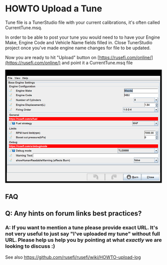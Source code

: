# HOWTO Upload a Tune

Tune file is a TunerStudio file with your current calibrations, it's often called CurrentTune.msq.

In order to be able to post your tune you would need to to have your Engine Make, Engine Code and Vehicle Name fields filled in. Close TunerStudio project once you've made engine name changes for file to be updated.

Now you are ready to hit "Upload" button on [https://rusefi.com/online/](https://rusefi.com/online/) and point it a CurrentTune.msq file

![x](Overview/TS_generated/dialog_Base_Engine_Settings.png)

## FAQ

## Q: Any hints on forum links best practices?

### A: If you want to mention a tune please provide exact URL. It's not very useful to just say "I've uploaded my tune" without full URL. Please help us help you by pointing at what _exactly_ we are looking to discuss :)

See also https://github.com/rusefi/rusefi/wiki/HOWTO-upload-log
